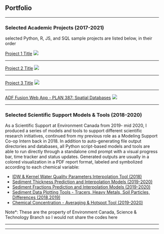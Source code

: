 ## Portfolio

---

### Selected Academic Projects (2017-2021)

selected Python, R, JS, and SQL sample projects are listed below, in their order

[Project 1 Title](/sample_page)
<img src="images/dummy_thumbnail.jpg?raw=true"/>


---
[Project 2 Title](/pdf/sample_presentation.pdf)
<img src="images/dummy_thumbnail.jpg?raw=true"/>

---
[Project 3 Title](http://example.com/)
<img src="images/dummy_thumbnail.jpg?raw=true"/>

---

[ADF Fusion Web App - PLAN 387: Spatial Databases](http://example.com/)
<img src="images/dummy_thumbnail.jpg?raw=true"/>

---

### Selected Scientific Support Models & Tools (2018-2020)


As a Scientific Support at Environment Canada from 2019- mid 2020, I produced a series of models and tools to support different scientific research initiatives, continued from my previous role as a Modeling Support Co-op Intern back in 2018. In addition to auto-generating file output directories and databases, all Python script-based models and tools are able to run directly through a standalone cmd prompt with a visual progress bar, time tracker and status updates. Generated outputs are usually in a colored visualization in a PDF report format, labeled and symbolized according to each chemical variable: 

- [IDW & Kernel Water Quality Parameters Interpolation Tool (2018)](https://www.canada.ca/en/environment-climate-change.html)
- [Sediment Thickness Prediction and Interpolation Models (2019-2020)](https://www.canada.ca/en/environment-climate-change.html)
- [Sediment Fractions Prediction and Interpolation Models (2019-2020)](https://www.canada.ca/en/environment-climate-change.html)
- [Sediment Data Plotting Tools - Tracers, Heavy Metals, Soil Particles, Differences (2018,2019)](https://www.canada.ca/en/environment-climate-change.html)
- [Chemical Concentration - Averaging & Hotspot Tool (2019-2020)](https://www.canada.ca/en/environment-climate-change.html)

Note*: These are the property of Environment Canada, Science & Technology Branch so I would not share the codes here

---




---

